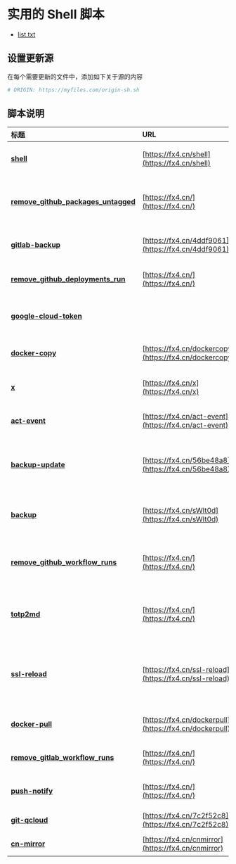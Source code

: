 # 实用的 Shell 脚本


- [list.txt](list.txt)

## 设置更新源

在每个需要更新的文件中，添加如下关于源的内容

```bash
# ORIGIN: https://myfiles.com/origin-sh.sh
```

## 脚本说明

| **标题** | **URL** | **描述** |
|:---|:---|:---|
| [**shell**](./shell.sh) | [https://fx4.cn/shell](https://fx4.cn/shell) | 将命令行组合成函数调用 |
| [**remove_github_packages_untagged**](./remove_github_packages_untagged.sh) | [https://fx4.cn/](https://fx4.cn/) | 删除 GitHub Packages 悬空的镜像标签 |
| [**gitlab-backup**](./gitlab-backup.sh) | [https://fx4.cn/4ddf9061](https://fx4.cn/4ddf9061) | GitLab 账号源码仓库备份 |
| [**remove_github_deployments_run**](./remove_github_deployments_run.sh) | [https://fx4.cn/](https://fx4.cn/) | 批量删除 GitHub 部署记录 |
| [**google-cloud-token**](./google-cloud-token.sh) |  | 获取 google cloud token |
| [**docker-copy**](./docker-copy.sh) | [https://fx4.cn/dockercopy](https://fx4.cn/dockercopy) | Docker 镜像复制至新的注册表 |
| [**x**](./x.sh) | [https://fx4.cn/x](https://fx4.cn/x) | 替换脚本中的字符串为加速网址 |
| [**act-event**](./act-event.sh) | [https://fx4.cn/act-event](https://fx4.cn/act-event) | 生成 act 的 event.json 文件 |
| [**backup-update**](./backup-update.sh) | [https://fx4.cn/56be48a8](https://fx4.cn/56be48a8) | 更新服务器中的 Docker 镜像和备份数据 |
| [**backup**](./backup.sh) | [https://fx4.cn/sWlt0d](https://fx4.cn/sWlt0d) | 备份数据库、文件夹、文件的脚本 |
| [**remove_github_workflow_runs**](./remove_github_workflow_runs.sh) | [https://fx4.cn/](https://fx4.cn/) | 批量删除 GitHub Action Workflows 流水线 |
| [**totp2md**](./totp2md.sh) | [https://fx4.cn/](https://fx4.cn/) | 将 TOTP 二维码转换为 Markdown 表格 |
| [**ssl-reload**](./ssl-reload.sh) | [https://fx4.cn/ssl-reload](https://fx4.cn/ssl-reload) | 检查 SSL 证书是否在指定时间范围内更新，更新则重启服务 |
| [**docker-pull**](./docker-pull.sh) | [https://fx4.cn/dockerpull](https://fx4.cn/dockerpull) | Docker 通过加速站拉取镜像 |
| [**remove_gitlab_workflow_runs**](./remove_gitlab_workflow_runs.sh) | [https://fx4.cn/](https://fx4.cn/) | 批量删除 GitLab CI 流水线 |
| [**push-notify**](./push-notify.sh) | [https://fx4.cn/](https://fx4.cn/) | 推送消息到钉钉、飞书、Lark |
| [**git-qcloud**](./git-qcloud.sh) | [https://fx4.cn/7c2f52c8](https://fx4.cn/7c2f52c8) | 腾讯工峰 命令行工具 |
| [**cn-mirror**](./cn-mirror.sh) | [https://fx4.cn/cnmirror](https://fx4.cn/cnmirror) | 中国镜像信息配置 |

